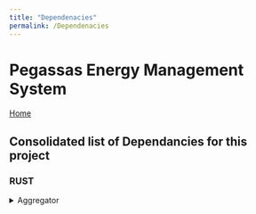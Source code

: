 ```yaml
---
title: "Dependenacies"
permalink: /Dependenacies
---
```


# Pegassas Energy Management System

[Home](https://m30819-2020.github.io/cw-code-t1)

## Consolidated list of Dependancies for this project

### RUST

<details>
<summary> Aggregator </summary>
<br>

``` Rust
[dependencies]
tokio = {version ="1.2.0", features = ["full"]}
futures = "0.3.13"
ssdp-client = "1.0.0"
reqwest = {version = "0.11.1", features = ["json"]}
serde_json = "1.0.64"
influx_db_client = "0.5.0"
serde = {version = "1.0.123", features = ["derive"]}
xmltree = "0.10.2"
postgres = {version = "0.19.0", features = ["with-eui48-0_4"]}
eui48 = "0.4.6"
rustls = "0.19.0"
proptest-derive = "0.2.0"
proptest = "1.0.0"
log = "0.4.14"
env_logger = "0.8.3"
regex = "1.4.5"

```
</summary>
<br>

<details>
<summary> Maintenance </summary>
<br>

``` Rust

[dependencies]
tokio = {version ="1.2.0", features = ["full"]}
futures-util = "0.3.13"
ssdp-client = "1.0.0"
reqwest = {version = "0.11.1", features = ["json"]}
serde_json = "1.0.64"
influx_db_client = "0.5.0"
serde = {version = "1.0.123", features = ["derive"]}
xmltree = "0.10.2"
postgres = "0.19.0"
rustls = "0.19.0"
lettre = "0.10.0-beta.2"
mailin-embedded = "0.6.1"
tokio-postgres = {version="0.5.5", features=["with-eui48-0_4", "with-serde_json-1"]}

```
</summary>
<br>

<details>
<summary>Web Application </summary>
<br>

``` Rust
[dependencies]
actix-web = "3.3.2"
actix-files = "0.5.0"
influx_db_client = "0.3.6"
tokio = {version = "0.2.25", features = ["full"]}
serde_json = "1.0.64"
serde = { version = "1.0", features = ["derive"] }
actix-session = "0.4.0"
bcrypt = "0.9.0"
tokio-postgres = {version="0.5.5", features=["with-eui48-0_4", "with-serde_json-1"]}
chrono = {version = "0.4.19", features = ["serde"]}
serde_postgres = "0.2.0"
eui48 = "0.4.6"

```

<details>
<summary>Web Database API </summary>
<br>

``` Rust
</summary>
<br>

[dependencies]
actix-web = "3.3.2"
actix-files = "0.5.0"
influx_db_client = "0.3.6"
tokio = {version = "0.2.25", features = ["full"]}
serde_json = "1.0.64"
serde = { version = "1.0", features = ["derive"] }
actix-session = "0.4.0"
bcrypt = "0.9.0"
tokio-postgres = {version="0.5.5", features=["with-eui48-0_4", "with-serde_json-1", "with-chrono-0_4"]}
chrono = {version = "0.4.19", features = ["serde"]}
serde_postgres = "0.2.0"
eui48 = "0.4.6"
actix-rt = "2.1.0"
log = "0.4.14"
femme = "1.2.0"
async-log = "2.0.0"

```

</summary>
<br>

<details>
<summary> Java </summary>
<br>

</summary>
<br>
<details>
<summary> C++ </summary>
<br>

</summary>
<br>